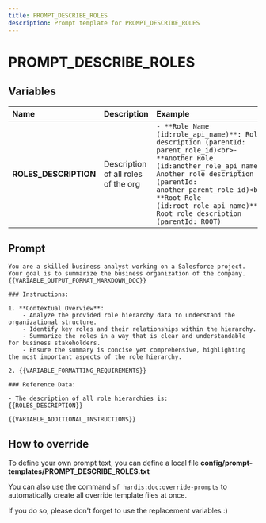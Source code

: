 ```yaml
---
title: PROMPT_DESCRIBE_ROLES
description: Prompt template for PROMPT_DESCRIBE_ROLES
---
```


# PROMPT_DESCRIBE_ROLES

## Variables

| Name                  | Description                         | Example                                                                                                                                                                                                                                                                             |
|:----------------------|:------------------------------------|:------------------------------------------------------------------------------------------------------------------------------------------------------------------------------------------------------------------------------------------------------------------------------------|
| **ROLES_DESCRIPTION** | Description of all roles of the org | `- **Role Name (id:role_api_name)**: Role description (parentId: parent_role_id)<br>- **Another Role (id:another_role_api_name)**: Another role description (parentId: another_parent_role_id)<br> - **Root Role (id:root_role_api_name)**: Root role description (parentId: ROOT)` |

## Prompt

```
You are a skilled business analyst working on a Salesforce project. Your goal is to summarize the business organization of the company. {{VARIABLE_OUTPUT_FORMAT_MARKDOWN_DOC}}

### Instructions:

1. **Contextual Overview**:
    - Analyze the provided role hierarchy data to understand the organizational structure.
    - Identify key roles and their relationships within the hierarchy.
    - Summarize the roles in a way that is clear and understandable for business stakeholders.
    - Ensure the summary is concise yet comprehensive, highlighting the most important aspects of the role hierarchy.

2. {{VARIABLE_FORMATTING_REQUIREMENTS}}

### Reference Data:

- The description of all role hierarchies is:
{{ROLES_DESCRIPTION}}

{{VARIABLE_ADDITIONAL_INSTRUCTIONS}}

```

## How to override

To define your own prompt text, you can define a local file **config/prompt-templates/PROMPT_DESCRIBE_ROLES.txt**

You can also use the command `sf hardis:doc:override-prompts` to automatically create all override template files at once.

If you do so, please don't forget to use the replacement variables :)
